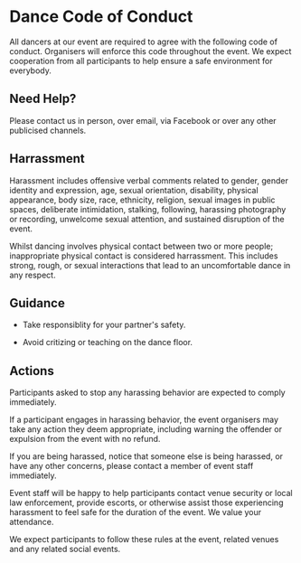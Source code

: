 # Dance Code of Conduct

All dancers at our event are required to agree with the following code of conduct. Organisers will
enforce this code throughout the event. We expect cooperation from all participants to help ensure a
safe environment for everybody.

## Need Help?

Please contact us in person, over email, via Facebook or over any other publicised channels.

## Harrassment

Harassment includes offensive verbal comments related to gender, gender identity and expression,
age, sexual orientation, disability, physical appearance, body size, race, ethnicity, religion,
sexual images in public spaces, deliberate intimidation, stalking, following, harassing photography
or recording, unwelcome sexual attention, and sustained disruption of the event.

Whilst dancing involves physical contact between two or more people; inappropriate physical contact
is considered harrassment. This includes strong, rough, or sexual interactions that lead to an
uncomfortable dance in any respect.

## Guidance

- Take responsiblity for your partner's safety.

- Avoid critizing or teaching on the dance floor.

## Actions

Participants asked to stop any harassing behavior are expected to comply immediately.

If a participant engages in harassing behavior, the event organisers may take any action they deem
appropriate, including warning the offender or expulsion from the event with no refund.

If you are being harassed, notice that someone else is being harassed, or have any other concerns,
please contact a member of event staff immediately.

Event staff will be happy to help participants contact venue security or local law enforcement,
provide escorts, or otherwise assist those experiencing harassment to feel safe for the duration of
the event. We value your attendance.

We expect participants to follow these rules at the event, related venues and any related social
events.
